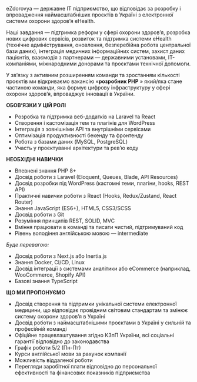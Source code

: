 eZdorovya — державне IT підприємство, що відповідає за розробку і впровадження
наймасштабніших проєктів в Україні з електронної системи охорони здоров’я
eHealth.

Наші завдання — підтримка реформ у сфері охорони здоров’я, розробка нових
цифрових сервісів, розвиток та підтримка системи eHealth (технічне
адміністрування, оновлення, безперебійна робота центральної бази даних),
інтеграція медичних інформаційних систем, захист даних пацієнтів, взаємодія з
партнерами — державними установами, ІТ-компаніями, міжнародними донорами та
проєктами технічної допомоги.

У зв’язку з активним розширенням команди та зростанням кількості проєктів ми
відкриваємо вакансію «**розробник PHP** » який/яка стане частиною команди, яка
формує цифрову інфраструктуру у сфері охорони здоров’я, впроваджує інновації в
України.

**ОБОВ’ЯЗКИ У ЦІЙ РОЛІ**

  * Розробка та підтримка веб-додатків на Laravel та React
  * Створення і кастомізація тем та плагінів для WordPress
  * Інтеграція з зовнішніми API та внутрішніми сервісами
  * Оптимізація продуктивності бекенду та фронтенду
  * Робота з базами даних (MySQL, PostgreSQL)
  * Участь у проєктуванні архітектури та рев’ю коду

**НЕОБХІДНІ НАВИЧКИ**

  * Впевнені знання PHP 8+
  * Досвід роботи з Laravel (Eloquent, Queues, Blade, API Resources)
  * Досвід розробки під WordPress (кастомні теми, плагіни, hooks, REST API)
  * Практичні навички роботи з React (Hooks, Redux/Zustand, React Router)
  * Знання JavaScript (ES6+), HTML5, CSS3/SCSS
  * Досвід роботи з Git
  * Розуміння принципів REST, SOLID, MVC
  * Вміння працювати в команді та писати чистий, підтримуваний код
  * Рівень володіння англійською мовою — intermediate

 _Буде перевагою:_

  * Досвід роботи з Next.js або Inertia.js
  * Знання Docker, CI/CD, Linux
  * Досвід інтеграції з системами аналітики або eCommerce (наприклад, WooCommerce, Shopify API)
  * Базові знання TypeScript

**ЩО МИ ПРОПОНУЄМО**

  * Досвід створення та підтримки унікальної системи електронної медицини, що відповідає провідним світовим стандартам та змінює систему охорони здоров’я в Україні
  * Досвід роботи з наймасштабнішими проєктами в Україні у сильній та професійній команді
  * Офіційне працевлаштування згідно КЗпП України, всі соціальні гарантії відповідно до законодавства
  * Графік роботи 5/2 (Пн-Пт)
  * Курси англійської мови за рахунок компанії
  * Можливість віддаленої роботи
  * Перегляди заробітної плати відповідно до персональної ефективності та фінансових показників підприємства